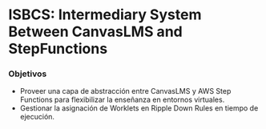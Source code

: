 # ISBCS: Intermediary System Between CanvasLMS and StepFunctions

### Objetivos

- Proveer una capa de abstracción entre CanvasLMS y AWS Step Functions para flexibilizar la enseñanza en entornos virtuales.
- Gestionar la asignación de Worklets en Ripple Down Rules en tiempo de ejecución.

